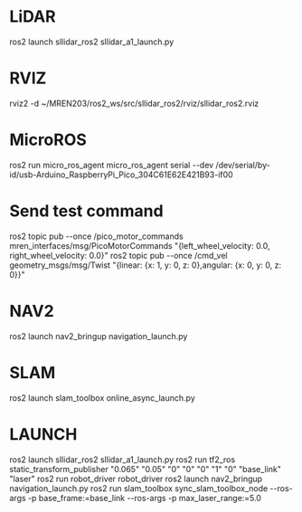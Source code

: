 # LiDAR
ros2 launch sllidar_ros2 sllidar_a1_launch.py
# RVIZ
rviz2 -d ~/MREN203/ros2_ws/src/sllidar_ros2/rviz/sllidar_ros2.rviz
# MicroROS
ros2 run micro_ros_agent micro_ros_agent serial --dev /dev/serial/by-id/usb-Arduino_RaspberryPi_Pico_304C61E62E421B93-if00
# Send test command
ros2 topic pub --once /pico_motor_commands mren_interfaces/msg/PicoMotorCommands "{left_wheel_velocity: 0.0, right_wheel_velocity: 0.0}"
ros2 topic pub --once /cmd_vel geometry_msgs/msg/Twist "{linear: {x: 1, y: 0, z: 0},angular: {x: 0, y: 0, z: 0}}"
# NAV2
ros2 launch nav2_bringup navigation_launch.py
# SLAM
ros2 launch slam_toolbox online_async_launch.py


# LAUNCH
ros2 launch sllidar_ros2 sllidar_a1_launch.py
ros2 run tf2_ros static_transform_publisher "0.065" "0.05" "0" "0" "0" "1" "0" "base_link" "laser"
ros2 run robot_driver robot_driver
ros2 launch nav2_bringup navigation_launch.py
ros2 run slam_toolbox sync_slam_toolbox_node --ros-args -p base_frame:=base_link --ros-args -p max_laser_range:=5.0
